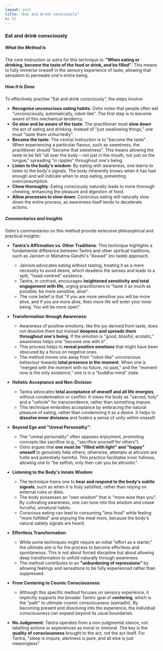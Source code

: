 ```yaml
---
layout: post
title: "Eat and drink consciously"
n: 52
---
```

### Eat and drink consciously

##### What the Method Is

The core instruction or sutra for this technique is: **"When eating or drinking, become the taste of the food or drink, and be filled"**. This means to fully immerse oneself in the sensory experience of taste, allowing that sensation to permeate one's entire being.

##### How It Is Done

To effectively practise "Eat and drink consciously", the steps involve:

*   **Recognise unconscious eating habits**: Osho notes that people often eat "unconsciously, automatically, robot-like". The first step is to become aware of this mechanical tendency.
*   **Go slow and be aware of the taste**: The practitioner must **slow down** the act of eating and drinking. Instead of "just swallowing things," one must "taste them unhurriedly".
*   **Become the taste**: The central instruction is to "become the taste". When experiencing a particular flavour, such as sweetness, the practitioner should "become that sweetness". This means allowing the taste to be felt "all over the body – not just in the mouth, not just on the tongue," spreading "in ripples" throughout one's being.
*   **Listen to the body's wisdom**: By eating with awareness, one learns to listen to the body's signals. The body inherently knows when it has had enough and will indicate when to stop eating, preventing overconsumption.
*   **Chew thoroughly**: Eating consciously naturally leads to more thorough chewing, enhancing the pleasure and digestion of food.
*   **Allow processes to slow down**: Conscious eating will naturally slow down the entire process, as awareness itself tends to decelerate actions.

##### Commentaries and Insights

Osho's commentaries on this method provide extensive philosophical and practical insights:

*   **Tantra's Affirmation vs. Other Traditions**: This technique highlights a fundamental difference between Tantra and other spiritual traditions, such as Jainism or Mahatma Gandhi's "Aswad" (no taste) approach.
    *   Jainism advocates eating without tasting, treating it as a mere necessity to avoid desire, which deadens the senses and leads to a split, "head-centred" existence.
    *   Tantra, in contrast, encourages **heightened sensitivity and total engagement with life**, urging practitioners to "taste it as much as possible; be more sensitive, alive".
    *   The core belief is that "if you are more sensitive you will be more alive, and if you are more alive, then more life will enter your inner being. You will be more open".

*   **Transformation through Awareness**:
    *   Awareness of positive emotions, like the joy derived from taste, does not dissolve them but instead **deepens and spreads them throughout one's being**. If the emotion is "good, blissful, ecstatic," awareness helps one "become one with it".
    *   This process helps to **reveal positive emotions** that might have been obscured by a focus on negative ones.
    *   The method moves one away from "robot-like" unconscious behaviour towards **total presence in the moment**. When one is "merged with the moment with no future, no past," and the "moment now is the only existence," one is in a "buddha-mind" state.

*   **Holistic Acceptance and Non-Division**:
    *   Tantra advocates **total acceptance of oneself and all life energies**, without condemnation or conflict. It views the body as "sacred, holy" and a "vehicle" for transcendence, rather than something impure.
    *   This technique embodies acceptance by embracing the natural pleasure of eating, rather than condemning it as a desire. It helps to **dissolve inner divisions** and fosters a sense of unity within oneself.

*   **Beyond Ego and "Unreal Personality"**:
    *   The "unreal personality" often opposes enjoyment, promoting concepts like sacrifice (e.g., "sacrifice yourself for others").
    *   Osho argues that **one must be "filled with light" and "happy" oneself** to genuinely help others; otherwise, attempts at altruism are futile and potentially harmful. This practice facilitates inner fullness, allowing one to "be selfish; only then can you be altruistic".

*   **Listening to the Body's Innate Wisdom**:
    *   The technique trains one to **hear and respond to the body's subtle signals**, such as when it is truly satisfied, rather than relying on external rules or diets.
    *   The body possesses an "own wisdom" that is "more wise than you". By cultivating awareness, one can tune into this wisdom and cease forceful, unnatural habits.
    *   Conscious eating can lead to consuming "less food" while feeling "more fulfilled" and enjoying the meal more, because the body's natural satiety signals are heard.

*   **Effortless Transformation**:
    *   While some techniques might require an initial "effort as a starter," the ultimate aim is for the process to become effortless and spontaneous. This is not about forced discipline but about allowing deep transformation to unfold naturally through awareness.
    *   The method contributes to an **"unburdening of repressions"** by allowing feelings and sensations to be fully experienced rather than suppressed.

*   **From Centering to Cosmic Consciousness**:
    *   Although this specific method focuses on sensory experience, it implicitly supports the broader Tantric goal of **centering**, which is the "path" to ultimate cosmic consciousness (samadhi). By becoming present and dissolving into the experience, the individual consciousness can expand beyond its usual boundaries.

*   **No Judgement**: Tantra operates from a non-judgmental stance, not labelling actions or experiences as moral or immoral. The key is the **quality of consciousness** brought to the act, not the act itself. For Tantra, "sleep is impure, alertness is pure, and all else is just meaningless".
